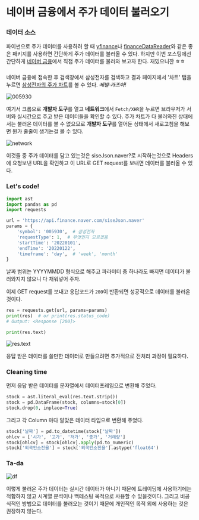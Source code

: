 # 네이버 금융에서 주가 데이터 불러오기

### 데이터 소스
파이썬으로 주가 데이터를 사용하려 할 때 [yfinance](https://pypi.org/project/yfinance/)나 [financeDataReader](https://github.com/financedata/financedatareader)와 같은 좋은 패키지를 사용하면 간단하게 주가 데이터를 불러올 수 있다. 하지만 이번 포스팅에선 간단하게 [네이버 금융](https://finance.naver.com/)에서 직접 주가 데이터를 불러와 보고자 한다. 재밌으니깐 ㅎㅎ

### 
네이버 금융에 접속한 후 검색창에서 삼성전자를 검색하고 결과 페이지에서 '차트' 탭을 누르면 [삼성전자의 주가 차트](https://finance.naver.com/item/fchart.naver?code=005930)를 볼 수 있다. ~~*제발 가즈아!*~~


![005930](https://dev-to-uploads.s3.amazonaws.com/uploads/articles/hf543z4kctt5jew92wnk.png)

여기서 크롬으로 **개발자 도구**를 열고 **네트워크**에서 `Fetch/XHR`을 누르면 브라우저가 서버와 실시간으로 주고 받은 데이터들을 확인할 수 있다. 주가 차트가 다 불러와진 상태에서는 불러온 데이터를 볼 수 없으므로 **개발자 도구**를 열어둔 상태에서 새로고침을 해보면 뭔가 줄줄이 생기는걸 볼 수 있다.


![network](https://dev-to-uploads.s3.amazonaws.com/uploads/articles/y8n79orj8u21wqe6wr77.png)

이것들 중 주가 데이터를 담고 있는것은 siseJson.naver?로 시작하는것으로 Headers에 요청보낸 URL을 확인하고 이 URL로 GET request를 보내면 데이터를 불러올 수 있다.

### Let's code!

```python
import ast
import pandas as pd
import requests

url = 'https://api.finance.naver.com/siseJson.naver'
params = {
    'symbol': '005930',  # 삼성전자
    'requestType': 1,  # 무엇인지 모르겠음
    'startTime': '20220101',
    'endTime': '20220122',
    'timeframe': 'day',  # 'week', 'month'
}
```

날짜 범위는 YYYYMMDD 형식으로 해주고 파라미터 중 하나라도 빠지면 데이터가 불러와지지 않으니 다 채워넣어 주자.

이제 GET request를 보내고 응답코드가 `200`이 반환되면 성공적으로 데이터를 불러온 것이다.

```python
res = requests.get(url, params=params)
print(res)  # or print(res.status_code)
# Output: <Response [200]>
```

```python
print(res.text)
```


![res.text](https://dev-to-uploads.s3.amazonaws.com/uploads/articles/k0hx2y1lwzgl230r4zco.png)

응답 받은 데이터를 쓸만한 데이터로 만들으려면 추가적으로 전처리 과정이 필요하다.

### Cleaning time
먼저 응답 받은 데이터를 문자열에서 데이터프레임으로 변환해 주었다.

```python
stock = ast.literal_eval(res.text.strip())
stock = pd.DataFrame(stock, columns=stock[0])
stock.drop(0, inplace=True)
```
그리고 각 Column 마다 알맞은 데이터 타입으로 변환해 주었다.
```python
stock['날짜'] = pd.to_datetime(stock['날짜'])
ohlcv = ['시가', '고가', '저가', '종가', '거래량']
stock[ohlcv] = stock[ohlcv].apply(pd.to_numeric)
stock['외국인소진율'] = stock['외국인소진율'].astype('float64')
```

### Ta-da


![df](https://dev-to-uploads.s3.amazonaws.com/uploads/articles/tl7f1p0vhckkwpeq6ayv.png)

이렇게 불러온 주가 데이터는 실시간 데이터가 아니기 때문에 트레이딩에 사용하기에는 적합하지 않고 시계열 분석이나 백테스팅 목적으로 사용할 수 있을것이다. 그리고 비공식적인 방법으로 데이터를 불러오는 것이기 때문에 개인적인 목적 외에 사용하는 것은 권장하지 않는다.
